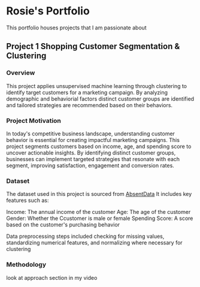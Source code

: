 # Rosie's Portfolio

This portfolio houses projects that I am passionate about 

## Project 1 Shopping Customer Segmentation & Clustering
### Overview
This project applies unsupervised machine learning through clustering to identify target customers for a marketing campaign. By analyzing demographic and behaviorial factors distinct customer groups are identified and tailored strategies are recommended based on their behaviors.

### Project Motivation
In today's competitive business landscape, understanding customer behavior is essential for creating impactful marketing campaigns. This project segments customers based on income, age, and spending score to uncover actionable insights. By identifying distinct customer groups, businesses can implement targeted strategies that resonate with each segment, improving satisfaction, engagement and conversion rates.

### Dataset 
The dataset used in this project is sourced from [AbsentData](https://www.example.com](https://absentdata.com/data-analysis/where-to-find-data/)) It includes key features such as:

Income: The annual income of the customer
Age: The age of the customer
Gender: Whether the Ccustomer is male or female
Spending Score: A score based on the customer's purchasing behavior

Data preprocessing steps included checking for missing values, standardizing numerical features, and normalizing where necessary for clustering

### Methodology 

look at approach section in my video 
